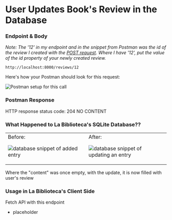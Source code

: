 # User Updates Book's Review in the Database

### Endpoint & Body

*Note: The '12' in my endpoint and in the snippet from Postman was the id of the review I created with the [POST request](/CreateReview.md). Where I have '12', put the value of the id property of your newly created review.*

```
http://localhost:8000/reviews/12
```

Here's how your Postman should look for this request:

![Postman setup for this call](https://user-images.githubusercontent.com/98675776/225179746-f091f11f-acfe-465a-a05d-c230d89eff36.png)


### Postman Response

HTTP response status code: 204 NO CONTENT


### What Happened to La Biblioteca's SQLite Database??


<table><tr?></tr><td valign="top" width=50%>
Before:

![database snippet of added entry](https://user-images.githubusercontent.com/98675776/225180001-2a41479b-84ed-48cf-9b1e-66709cd1aef0.png)
</td><td valign="top" width=50%>
After:

![database snippet of updating an entry](https://user-images.githubusercontent.com/98675776/225180080-af226185-eeb0-4a27-b563-f32e780e7ce2.png)
</td></tr></table>

Where the "content" was once empty, with the update, it is now filled with user's review
### Usage in La Biblioteca's Client Side
Fetch API with this endpoint
- placeholder
